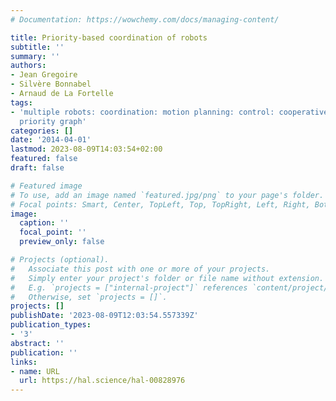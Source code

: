 ```yaml
---
# Documentation: https://wowchemy.com/docs/managing-content/

title: Priority-based coordination of robots
subtitle: ''
summary: ''
authors:
- Jean Gregoire
- Silvère Bonnabel
- Arnaud de La Fortelle
tags:
- 'multiple robots: coordination: motion planning: control: cooperative: robustness:
  priority graph'
categories: []
date: '2014-04-01'
lastmod: 2023-08-09T14:03:54+02:00
featured: false
draft: false

# Featured image
# To use, add an image named `featured.jpg/png` to your page's folder.
# Focal points: Smart, Center, TopLeft, Top, TopRight, Left, Right, BottomLeft, Bottom, BottomRight.
image:
  caption: ''
  focal_point: ''
  preview_only: false

# Projects (optional).
#   Associate this post with one or more of your projects.
#   Simply enter your project's folder or file name without extension.
#   E.g. `projects = ["internal-project"]` references `content/project/deep-learning/index.md`.
#   Otherwise, set `projects = []`.
projects: []
publishDate: '2023-08-09T12:03:54.557339Z'
publication_types:
- '3'
abstract: ''
publication: ''
links:
- name: URL
  url: https://hal.science/hal-00828976
---
```

